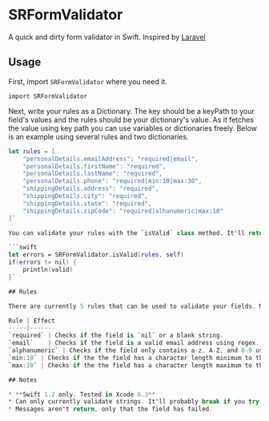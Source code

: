 # SRFormValidator

A quick and dirty form validator in Swift. Inspired by [Laravel](http://laravel.com/docs/5.1/validation)

## Usage

First, import `SRFormValidator` where you need it.

`import SRFormValidator`

Next, write your rules as a Dictionary. The key should be a keyPath to your field's values and the rules should be your dictionary's value. As it fetches the value using key path you can use variables or dictionaries freely. Below is an example using several rules and two dictionaries.

```swift
let rules = [
    "personalDetails.emailAddress": "required|email",
    "personalDetails.firstName": "required",
    "personalDetails.lastName": "required",
    "personalDetails.phone": "required|min:10|max:30",
    "shippingDetails.address": "required",
    "shippingDetails.city": "required",
    "shippingDetails.state": "required",
    "shippingDetails.zipCode": "required|alhanumeric|max:10"
]`

You can validate your rules with the `isValid` class method. It'll return the fields that are erroring in an array or nil if the fields are valid.

```swift
let errors = SRFormValidator.isValid(rules, self)
if(errors != nil) {
    println(valid)
}`    

## Rules

There are currently 5 rules that can be used to validate your fields. Multiple rules can be used in tandem when separated with a `|`. Some rules use a `:` to include arguments.

Rule | Effect
-----|-------
`required` | Checks if the field is `nil` or a blank string.
`email`    | Checks if the field is a valid email address using regex.
`alphanumeric` | Checks if the field only contains a-z, A-Z, and 0-9 using regex.
`min:10` | Checks if the the field has a character length minimum to the value set or if an integer whether the value is >= to the rule.
`max:10` | Checks if the the field has a character length maximum to the value set or if an integer whether the value is <= to the rule.

## Notes

* **Swift 1.2 only. Tested in Xcode 6.3**
* Can only currently validate strings. It'll probably break if you try anything else but you can give it a go. Min and Max will try to parse ints.
* Messages aren't return, only that the field has failed.
